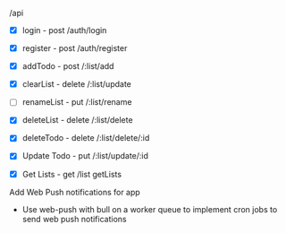 /api

-   [x] login - post /auth/login
-   [x] register - post /auth/register

-   [x] addTodo - post /:list/add

-   [x] clearList - delete /:list/update
-   [ ] renameList - put /:list/rename
-   [x] deleteList - delete /:list/delete
-   [x] deleteTodo - delete /:list/delete/:id

-   [x] Update Todo - put /:list/update/:id

-   [x] Get Lists - get /list
        getLists

Add Web Push notifications for app

-   Use web-push with bull on a worker queue to implement cron jobs to send web push notifications
